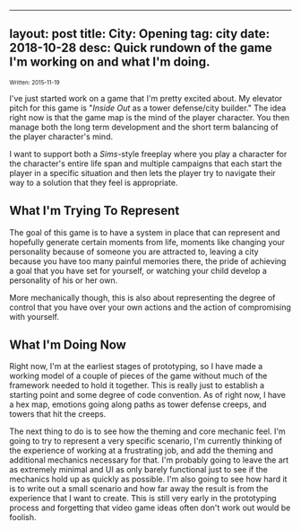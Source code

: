 
---
layout: post
title: City: Opening
tag: city
date: 2018-10-28
desc: Quick rundown of the game I'm working on and what I'm doing.
---

<p style="font-size:10px">Written: 2015-11-19


I've just started work on a game that I'm pretty excited about. My elevator pitch for this game is "*Inside Out* as a tower defense/city builder." The idea right now is that the game map is the mind of the player character. You then manage both the long term development and the short term balancing of the player character's mind.

 
I want to support both a *Sims*-style freeplay where you play a character for the character's entire life span and multiple campaigns that each start the player in a specific situation and then lets the player try to navigate their way to a solution that they feel is appropriate.

## What I'm Trying To Represent

The goal of this game is to have a system in place that can represent and hopefully generate certain moments from life, moments like changing your personality because of someone you are attracted to, leaving a city because you have too many painful memories there, the pride of achieving a goal that you have set for yourself, or watching your child develop a personality of his or her own.


More mechanically though, this is also about representing the degree of control that you have over your own actions and the action of compromising with yourself.

## What I'm Doing Now

Right now, I'm at the earliest stages of prototyping, so I have made a working model of a couple of pieces of the game without much of the framework needed to hold it together. This is really just to establish a starting point and some degree of code convention. As of right now, I have a hex map, emotions going along paths as tower defense creeps, and towers that hit the creeps.


The next thing to do is to see how the theming and core mechanic feel. I'm going to try to represent a very specific scenario, I'm currently thinking of the experience of working at a frustrating job, and add the theming and additional mechanics necessary for that. I'm probably going to leave the art as extremely minimal and UI as only barely functional just to see if the mechanics hold up as quickly as possible. I'm also going to see how hard it is to write out a small scenario and how far away the result is from the experience that I want to create. This is still very early in the prototyping process and forgetting that video game ideas often don't work out would be foolish.

